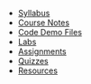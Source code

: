 - [Syllabus](syllabus.md)
- [Course Notes](lecture-notes.md)
- [Code Demo Files](https://github.com/Parsa-Rajabi/CIS145/tree/main/code-demo)
- [Labs](labs.md)
- [Assignments](assignments.md)
- [Quizzes](quiz.md)
- [Resources](resources.md)
<!-- * [Schedule](schedule.md)
* [Topics](topics.md)
* [Resources](resources.md)
* [UX Techniques Guide](ux-techniques-guide.md)
* [Contact](contact.md) -->
